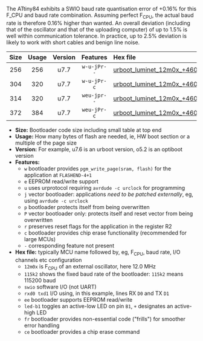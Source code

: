 The ATtiny84 exhibits a SWIO baud rate quantisation error of +0.16% for this F_CPU and baud rate combination. Assuming perfect F<sub>CPU</sub>, the actual baud rate is therefore 0.16% higher than wanted. An overall deviation (including that of the oscillator and that of the uploading computer) of up to 1.5% is well within communication tolerance. In practice, up to 2.5% deviation is likely to work with short cables and benign line noise.

|Size|Usage|Version|Features|Hex file|
|:-:|:-:|:-:|:-:|:--|
|256|256|u7.7|`w-u-jPr--`|[urboot_luminet_12m0x_+460k8_swio_rxa3_txa2_led+a4.hex](https://raw.githubusercontent.com/stefanrueger/urboot.hex/main/boards/luminet/external_oscillator/fcpu_12m0x/br_+460k8/urboot_luminet_12m0x_+460k8_swio_rxa3_txa2_led+a4.hex)|
|304|320|u7.7|`w-u-jPr-c`|[urboot_luminet_12m0x_+460k8_swio_rxa3_txa2_led+a4_fr_ce.hex](https://raw.githubusercontent.com/stefanrueger/urboot.hex/main/boards/luminet/external_oscillator/fcpu_12m0x/br_+460k8/urboot_luminet_12m0x_+460k8_swio_rxa3_txa2_led+a4_fr_ce.hex)|
|314|320|u7.7|`weu-jpr--`|[urboot_luminet_12m0x_+460k8_swio_rxa3_txa2_ee_led+a4.hex](https://raw.githubusercontent.com/stefanrueger/urboot.hex/main/boards/luminet/external_oscillator/fcpu_12m0x/br_+460k8/urboot_luminet_12m0x_+460k8_swio_rxa3_txa2_ee_led+a4.hex)|
|372|384|u7.7|`weu-jPr-c`|[urboot_luminet_12m0x_+460k8_swio_rxa3_txa2_ee_led+a4_fr_ce.hex](https://raw.githubusercontent.com/stefanrueger/urboot.hex/main/boards/luminet/external_oscillator/fcpu_12m0x/br_+460k8/urboot_luminet_12m0x_+460k8_swio_rxa3_txa2_ee_led+a4_fr_ce.hex)|

- **Size:** Bootloader code size including small table at top end
- **Usage:** How many bytes of flash are needed, ie, HW boot section or a multiple of the page size
- **Version:** For example, u7.6 is an urboot version, o5.2 is an optiboot version
- **Features:**
  + `w` bootloader provides `pgm_write_page(sram, flash)` for the application at `FLASHEND-4+1`
  + `e` EEPROM read/write support
  + `u` uses urprotocol requiring `avrdude -c urclock` for programming
  + `j` vector bootloader: applications *need to be patched externally*, eg, using `avrdude -c urclock`
  + `p` bootloader protects itself from being overwritten
  + `P` vector bootloader only: protects itself and reset vector from being overwritten
  + `r` preserves reset flags for the application in the register R2
  + `c` bootloader provides chip erase functionality (recommended for large MCUs)
  + `-` corresponding feature not present
- **Hex file:** typically MCU name followed by, eg, F<sub>CPU</sub>, baud rate, I/O channels etc configuration
  + `12m0x` is F<sub>CPU</sub> of an external oscillator, here 12.0 MHz
  + `115k2` shows the fixed baud rate of the bootloader: `115k2` means 115200 baud
  + `swio` software I/O (not UART)
  + `rxd0 txd1` I/O using, in this example, lines RX `D0` and TX `D1`
  + `ee` bootloader supports EEPROM read/write
  + `led-b1` toggles an active-low LED on pin `B1`, `+` designates an active-high LED
  + `fr` bootloader provides non-essential code ("frills") for smoother error handling
  + `ce` bootloader provides a chip erase command
